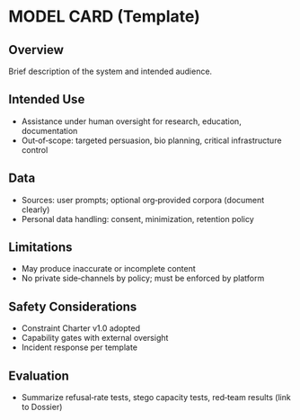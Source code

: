 # MODEL CARD (Template)

## Overview
Brief description of the system and intended audience.

## Intended Use
- Assistance under human oversight for research, education, documentation
- Out‑of‑scope: targeted persuasion, bio planning, critical infrastructure control

## Data
- Sources: user prompts; optional org‑provided corpora (document clearly)
- Personal data handling: consent, minimization, retention policy

## Limitations
- May produce inaccurate or incomplete content
- No private side‑channels by policy; must be enforced by platform

## Safety Considerations
- Constraint Charter v1.0 adopted
- Capability gates with external oversight
- Incident response per template

## Evaluation
- Summarize refusal‑rate tests, stego capacity tests, red‑team results (link to Dossier)
